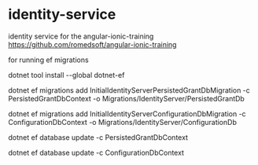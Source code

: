 # identity-service
identity service for the angular-ionic-training https://github.com/romedsoft/angular-ionic-training


for running ef migrations

dotnet tool install --global dotnet-ef


dotnet ef migrations add InitialIdentityServerPersistedGrantDbMigration -c PersistedGrantDbContext -o Migrations/IdentityServer/PersistedGrantDb

dotnet ef migrations add InitialIdentityServerConfigurationDbMigration -c ConfigurationDbContext -o Migrations/IdentityServer/ConfigurationDb

dotnet ef database update -c PersistedGrantDbContext


dotnet ef database update -c ConfigurationDbContext